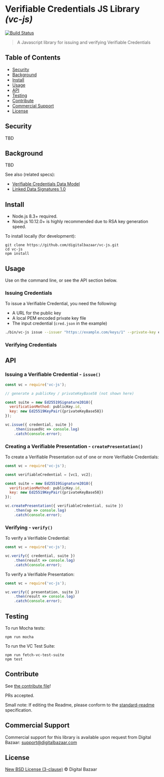 # Verifiable Credentials JS Library _(vc-js)_

[![Build Status](https://travis-ci.org/digitalbazaar/vc-js.png?branch=master)](https://travis-ci.org/digitalbazaar/vc-js)

> A Javascript library for issuing and verifying Verifiable Credentials

## Table of Contents

- [Security](#security)
- [Background](#background)
- [Install](#install)
- [Usage](#usage)
- [API](#api)
- [Testing](#testing)
- [Contribute](#contribute)
- [Commercial Support](#commercial-support)
- [License](#license)

## Security

TBD

## Background

TBD

See also (related specs):

* [Verifiable Credentials Data Model](https://w3c.github.io/vc-data-model/)
* [Linked Data Signatures 1.0](https://w3c-dvcg.github.io/ld-signatures/)

## Install

- Node.js 8.3+ required.
- Node.js 10.12.0+ is highly recommended due to RSA key generation speed.

To install locally (for development):

```
git clone https://github.com/digitalbazaar/vc-js.git
cd vc-js
npm install
```

## Usage

Use on the command line, or see the API section below.

### Issuing Credentials

To issue a Verifiable Credential, you need the following:

* A URL for the public key
* A local PEM encoded private key file
* The input credential (`cred.json` in the example)

```bash
./bin/vc-js issue --issuer "https://example.com/keys/1" --private-key example.pem < cred.json
```

### Verifying Credentials

## API

### Issuing a Verifiable Credential - `issue()`

```js
const vc = require('vc-js');

// generate a publicKey / privateKeyBase58 (not shown here)

const suite = new Ed25519Signature2018({
  verificationMethod: publicKey.id,
  key: new Ed25519KeyPair({privateKeyBase58})
});

vc.issue({ credential, suite })
    .then(issuedVc => console.log)
    .catch(console.error);
```

### Creating a Verifiable Presentation - `createPresentation()`

To create a Verifiable Presentation out of one or more Verifiable Credentials:

```js
const vc = require('vc-js');

const verifiableCredential = [vc1, vc2];

const suite = new Ed25519Signature2018({
  verificationMethod: publicKey.id,
  key: new Ed25519KeyPair({privateKeyBase58})
});

vc.createPresentation({ verifiableCredential, suite })
    .then(vp => console.log)
    .catch(console.error);
```

### Verifying - `verify()`

To verify a Verifiable Credential:

```js
const vc = require('vc-js');

vc.verify({ credential, suite })
    .then(result => console.log)
    .catch(console.error);
```

To verify a Verifiable Presentation:

```js
const vc = require('vc-js');

vc.verify({ presentation, suite })
    .then(result => console.log)
    .catch(console.error);
```

## Testing

To run Mocha tests:

```
npm run mocha
```

To run the VC Test Suite:

```
npm run fetch-vc-test-suite
npm test
```

## Contribute

See [the contribute file](https://github.com/digitalbazaar/bedrock/blob/master/CONTRIBUTING.md)!

PRs accepted.

Small note: If editing the Readme, please conform to the
[standard-readme](https://github.com/RichardLitt/standard-readme) specification.

## Commercial Support

Commercial support for this library is available upon request from
Digital Bazaar: support@digitalbazaar.com

## License

[New BSD License (3-clause)](LICENSE) © Digital Bazaar
